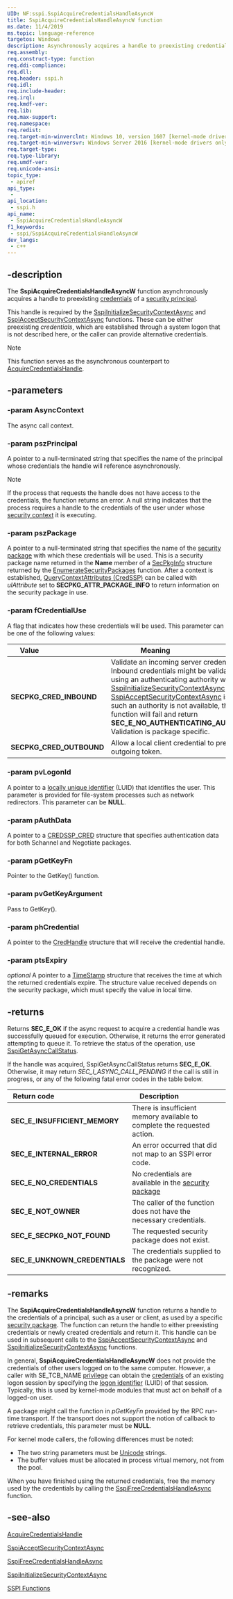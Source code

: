 ```yaml
---
UID: NF:sspi.SspiAcquireCredentialsHandleAsyncW
title: SspiAcquireCredentialsHandleAsyncW function
ms.date: 11/4/2019
ms.topic: language-reference
targetos: Windows
description: Asynchronously acquires a handle to preexisting credentials of a security principal.
req.assembly: 
req.construct-type: function
req.ddi-compliance: 
req.dll: 
req.header: sspi.h
req.idl: 
req.include-header: 
req.irql: 
req.kmdf-ver: 
req.lib: 
req.max-support: 
req.namespace: 
req.redist: 
req.target-min-winverclnt: Windows 10, version 1607 [kernel-mode drivers only]
req.target-min-winversvr: Windows Server 2016 [kernel-mode drivers only] 
req.target-type: 
req.type-library: 
req.umdf-ver: 
req.unicode-ansi: 
topic_type:
 - apiref
api_type:
 - 
api_location:
 - sspi.h
api_name:
 - SspiAcquireCredentialsHandleAsyncW
f1_keywords:
 - sspi/SspiAcquireCredentialsHandleAsyncW
dev_langs:
 - c++
---
```


## -description
The **SspiAcquireCredentialsHandleAsyncW** function asynchronously acquires a handle to preexisting [credentials](/windows/desktop/SecGloss/c-gly) of a [security principal](/windows/desktop/SecGloss/s-gly). 

This handle is required by the 
[SspiInitializeSecurityContextAsync](nf-sspi-sspiinitializesecuritycontextasynca.md) and 
[SspiAcceptSecurityContextAsync](nf-sspi-sspiacceptsecuritycontextasync.md) functions. These can be either preexisting *credentials*, which are established through a system logon that is not described here, or the caller can provide alternative credentials.
			
> [!NOTE]
> This function serves as the asynchronous counterpart to [AcquireCredentialsHandle](/windows/win32/secauthn/acquirecredentialshandle--general).

## -parameters

### -param AsyncContext
The async call context.

### -param pszPrincipal
A pointer to a null-terminated string that specifies the name of the principal whose credentials the handle will reference asynchronously.

> [!NOTE]
> If the process that requests the handle does not have access to the credentials, the function returns an error. A null string indicates that the process requires a handle to the credentials of the user under whose [security context](/windows/desktop/SecGloss/s-gly) it is executing.

### -param pszPackage
A pointer to a null-terminated string that specifies the name of the [security package](/windows/desktop/SecGloss/s-gly) with which these credentials will be used. This is a security package name returned in the **Name** member of a 
[SecPkgInfo](/windows/desktop/api/sspi/ns-sspi-secpkginfoa) structure returned by the 
[EnumerateSecurityPackages](/windows/desktop/api/sspi/nf-sspi-enumeratesecuritypackagesa)  function. After a context is established, 
[QueryContextAttributes (CredSSP)](/windows/desktop/api/sspi/nf-sspi-querycontextattributesa) can be called with *ulAttribute* set to **SECPKG_ATTR_PACKAGE_INFO** to return information on the security package in use.

### -param fCredentialUse
A flag that indicates how these credentials will be used. This parameter can be one of the following values:

|<div style="width:40%">Value</div>|<div style="width:60%">Meaning</div>|
|---|---|
| **SECPKG_CRED_INBOUND** | Validate an incoming server credential. Inbound credentials might be validated by using an authenticating authority when [SspiInitializeSecurityContextAsync](nf-sspi-sspiinitializesecuritycontextasynca.md) or [SspiAcceptSecurityContextAsync](nf-sspi-sspiacceptsecuritycontextasync.md) is called. If such an authority is not available, the function will fail and return **SEC_E_NO_AUTHENTICATING_AUTHORITY**. Validation is package specific.|
| **SECPKG_CRED_OUTBOUND** | Allow a local client credential to prepare an outgoing token.|

### -param pvLogonId
A pointer to a [locally unique identifier](/windows/desktop/SecGloss/l-gly) (LUID) that identifies the user. This parameter is provided for file-system processes such as network redirectors. This parameter can be **NULL**.

### -param pAuthData
A pointer to a [CREDSSP_CRED](/windows/desktop/api/credssp/ns-credssp-credssp_cred) structure that specifies authentication data for both Schannel and Negotiate packages.

### -param pGetKeyFn
Pointer to the GetKey() function.

### -param pvGetKeyArgument
Pass to GetKey().

### -param phCredential
A pointer to the [CredHandle](/windows/desktop/SecAuthN/sspi-handles) structure that will receive the credential handle.

### -param ptsExpiry
*optional* A pointer to a [TimeStamp](/windows/desktop/SecAuthN/timestamp) structure that receives the time at which the returned credentials expire. The structure value received depends on the security package, which must specify the value in local time. 

## -returns
Returns **SEC_E_OK** if the async request to acquire a credential handle was successfully queued for execution. Otherwise, it returns the error generated attempting to queue it. To retrieve the status of the operation, use [SspiGetAsyncCallStatus](nf-sspi-sspigetasynccallstatus.md).

If the handle was acquired, SspiGetAsyncCallStatus returns **SEC_E_OK**. Otherwise, it may return *SEC_I_ASYNC_CALL_PENDING* if the call is still in progress, or any of the following fatal error codes in the table below.

|<div style="width:40%">Return code</div>|<div style="width:60%">Description</div>|
|---|---|
| **SEC_E_INSUFFICIENT_MEMORY** | There is insufficient memory available to complete the requested action. |
| **SEC_E_INTERNAL_ERROR** | An error occurred that did not map to an SSPI error code. |
| **SEC_E_NO_CREDENTIALS** | No credentials are available in the [security package](/windows/desktop/SecGloss/s-gly) |
| **SEC_E_NOT_OWNER** | The caller of the function does not have the necessary credentials. |
| **SEC_E_SECPKG_NOT_FOUND** | The requested security package does not exist.|
| **SEC_E_UNKNOWN_CREDENTIALS** | The credentials supplied to the package were not recognized. |

## -remarks
The **SspiAcquireCredentialsHandleAsyncW** function returns a handle to the credentials of a principal, such as a user or client, as used by a specific [security package](/windows/desktop/SecGloss/s-gly). The function can return the handle to either preexisting credentials or newly created credentials and return it. This handle can be used in subsequent calls to the 
[SspiAcceptSecurityContextAsync](nf-sspi-sspiacceptsecuritycontextasync.md) and 
[SspiInitializeSecurityContextAsync](nf-sspi-sspiinitializesecuritycontextasynca.md) functions.

In general, **SspiAcquireCredentialsHandleAsyncW** does not provide  the credentials of other users logged on to the same computer. However, a caller with SE_TCB_NAME  [privilege](/windows/desktop/SecGloss/p-gly) can obtain the [credentials](/windows/desktop/SecGloss/c-gly) of an existing logon session by specifying the [logon identifier](/windows/desktop/SecGloss/l-gly) (LUID) of that session. Typically, this is used by kernel-mode modules that must act on behalf of a logged-on user.

A package might call the function in *pGetKeyFn* provided by the RPC run-time transport. If the transport does not support the notion of callback to retrieve credentials, this parameter must be **NULL**.

For kernel mode callers, the following differences must be noted:

- The two string parameters must be [Unicode](/windows/desktop/SecGloss/u-gly) strings.
- The buffer values must be allocated in process virtual memory, not from the pool.

When you have finished using the returned credentials, free the memory used by the credentials by calling the 
[SspiFreeCredentialsHandleAsync](nf-sspi-sspifreecredentialshandleasync.md) function.

## -see-also
[AcquireCredentialsHandle](/windows/win32/secauthn/acquirecredentialshandle--general)

[SspiAcceptSecurityContextAsync](nf-sspi-sspiacceptsecuritycontextasync.md)

[SspiFreeCredentialsHandleAsync](nf-sspi-sspifreecredentialshandleasync.md)

[SspiInitializeSecurityContextAsync](nf-sspi-sspiinitializesecuritycontextasynca.md)

[SSPI Functions](/windows/desktop/SecAuthN/authentication-functions)
